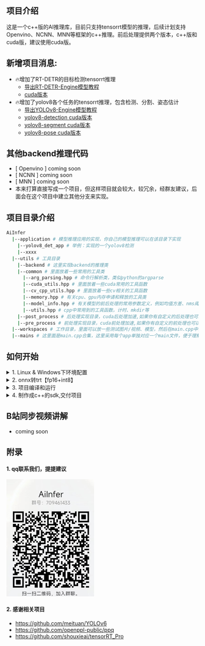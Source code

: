 ## 项目介绍
这是一个c++版的AI推理库，目前只支持tensorrt模型的推理，后续计划支持Openvino、NCNN、MNN等框架的c++推理。前后处理提供两个版本，c++版和cuda版，建议使用cuda版。

## 新增项目消息:
- 🔥增加了RT-DETR的目标检测tensorrt推理
    - [导出RT-DETR-Engine模型教程](https://zhuanlan.zhihu.com/p/623794029)
    - [cuda版本](application/rtdetr_det_app/rtdetr_cuda)
- 🔥增加了yolov8各个任务的tensorrt推理，包含检测、分割、姿态估计
    - [导出YOLOv8-Engine模型教程](application/yolov8_app/README.md)
    - [yolov8-detection cuda版本](application/yolov8_app/yolov8_det_cuda)
    - [yolov8-segment cuda版本](application/yolov8_app/yolov8_seg_cuda)
    - [yolov8-pose cuda版本](application/yolov8_app/yolov8_pose_cuda)
## 其他backend推理代码
- [ Openvino ] coming soon
- [ NCNN ] coming soon
- [ MNN ] coming soon
- 本来打算直接写成一个项目，但这样项目就会较大，较冗余，经群友建议，后面会在这个项目中建立其他分支来实现。

## 项目目录介绍
```bash
AiInfer
  |--application # 模型推理应用的实现，你自己的模型推理可以在该目录下实现
    |--yolov8_det_app # 举例：实现的一个yolov8检测
    |--xxxx
  |--utils # 工具目录
    |--backend # 这里实现backend的推理类
    |--common # 里面放着一些常用的工具类
      |--arg_parsing.hpp # 命令行解析类，类似python的argparse
      |--cuda_utils.hpp # 里面放着一些cuda常用的工具函数
      |--cv_cpp_utils.hpp # 里面放着一些cv相关的工具函数
      |--memory.hpp # 有关cpu、gpu内存申请和释放的工具类
      |--model_info.hpp # 有关模型的前后处理的常用参数定义，例如均值方差、nms阈值等
      |--utils.hpp # cpp中常用到的工具函数，计时、mkdir等
    |--post_process # 后处理实现目录，cuda后处理加速,如果你有自定义的后处理也可以写在这里
    |--pre_process # 前处理实现目录，cuda前处理加速,如果你有自定义的前处理也可以写在这里
  |--workspaces # 工作目录，里面可以放一些测试图片/视频、模型，然后在main.cpp中直接使用相对路径
  |--mains # 这里面是main.cpp合集，这里采用每个app单独对应一个main文件，便于理解，写一起太冗余
```

## 如何开始
<details>
<summary>1. Linux & Windows下环境配置</summary>

- linux推荐使用VSCode,windows推荐使用visual studio 2019
- 安装显卡驱动、cuda、cudnn、opencv、tensorrt [安装教程](https://zhuanlan.zhihu.com/p/624170244)

</details>

<details>
<summary>2. onnx转trt【fp16+int8】</summary>

- 建议先从一个检测的例子入手，熟悉项目架构，例如：application/yolov8_app/yolov8_det_cuda
- onnx的导出保证是动态batch，这里举例pytorch模型的导出
```python
torch.onnx._export(
        model,
        dummy_input, # 例如torch.randn(1,3,640,640)
        save_onnx_path,
        input_names=["image"],
        output_names=["output"],
        dynamic_axes={'image': {0: 'batch'},
                      'output': {0: 'batch'}},
        opset_version=args.opset, # 一般11或12更加适用于各种芯片或板子
    )
```
- onnx的fp16量化，转tensorrt，建议动态batch
```bash
# 前提，保证导出的onnx是动态batch，也就是输入shape是[-1,3,640,640]。注:640只是举例,输入你的宽高即可
trtexec --onnx=xxx_dynamic.onnx \
        --workspace=4098 \
        --minShapes=image:1x3x640x640 \
        --maxShapes=image:16x3x640x640 \
        --optShapes=image:4x3x640x640 \
        --saveEngine=xxx.engine \
        --avgRuns=100 \
        --fp16
```
- onnx的int8量化，这个尽量不要用trtexec导出，精度会有点问题，建议使用
  - [商汤的ppq的int8量化工具,支持tensorrt|openvino|mnn|ncnn|...](https://github.com/openppl-public/ppq)
  - [ppq不会使用的看yolov6的量化教程:](https://github.com/meituan/YOLOv6/tree/main/tools/quantization/ppq)
</details>

<details>
<summary>3. 项目编译和运行</summary>

- 配置CMakeLists中的计算能力为你的显卡对应值
    - 例如`-gencode=arch=compute_75,code=sm_75`，例如RTX3090是86，则是：`-gencode=arch=compute_86,code=sm_86`
    - 计算能力根据型号参考这里查看：https://developer.nvidia.com/zh-cn/cuda-gpus#compute
- 在CMakeLists.txt中配置你本机安装的tensorrt路径，和add_executable中你要使用的main.cpp文件
- CMake:
    - `mkdir build && cd build`
    - `cmake ..`
    - `make -j8`
    - `cd ..`
-  查看项目需要输入的命令

```bash
cd workspaces
./infer -h
```
- --model_path, -f: 要输如模型的路径，必选
- --image_path, -i: 要输出的测试图片，必选
- --batch_size, -b: 要使用的batch_size[>=1]，可选，默认=1
- --score_thr, -s: 一般指后处理要筛选的得分阈值，可选，默认=0.5f
- --device_id, -g: 多显卡的显卡id,可选，默认=0
- --loop_count, -c: 要推理的次数，一般用于计时，可选，默认=10
- --warmup_runs, -w: 模型推理的预热次数(激活cuda核)，可选，默认=2
- --output_dir, -o: 要存储结果的目录，可选，默认=''
- --help, -h: 使用-h来查看都有哪些命令
```bash
# 然后运行按照你自己的要求运行即可，例如：
./infer -f xxx.engine -i xxx.jpg -b 10 -c 10 -o cuda_res # 使用cuda的前后处理，结果保存在cuda_res文件夹下
```
</details>

<details>
<summary>4. 制作成c++的sdk,交付项目</summary>

```bash
cd build
make install
# 然后你会在workspaces下看到一个install文件夹，这里面就是你要交付的include文件和so库
```
</details>

## B站同步视频讲解
- coming soon
## 附录
#### 1. qq联系我们，提提建议
![QQGroup](assets/infer_qq.png)
#### 2. 感谢相关项目
- https://github.com/meituan/YOLOv6
- https://github.com/openppl-public/ppq
- https://github.com/shouxieai/tensorRT_Pro
